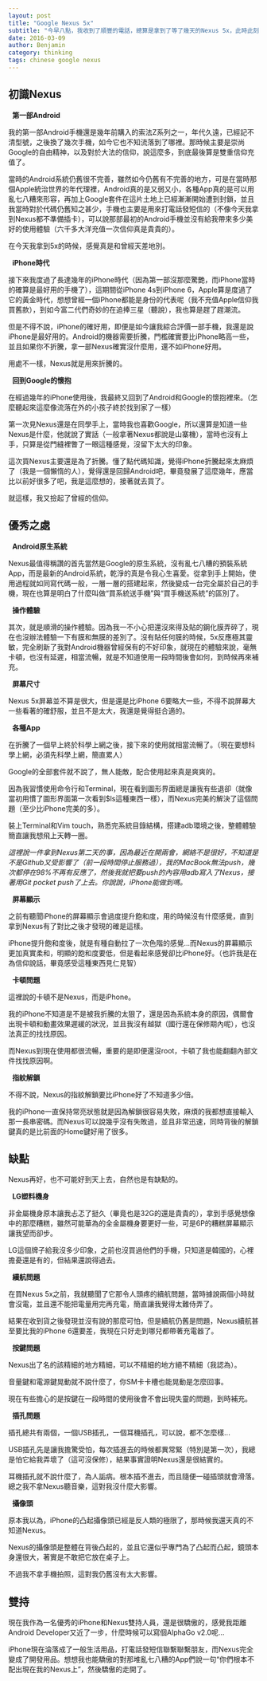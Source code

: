```yaml
---
layout: post
title: "Google Nexus 5x"
subtitle: "今早八點，我收到了順豐的電話，總算是拿到了等了幾天的Nexus 5x，此時此刻，我正是在用5x來寫下這篇文章。"
date: 2016-03-09
author: Benjamin
category: thinking
tags: chinese google nexus
---
```


## 初識Nexus

<i class="fa fa-android"></i>&nbsp;&nbsp;<strong>第一部Android</strong>

我的第一部Android手機還是幾年前購入的索法Z系列之一，年代久遠，已經記不清型號，之後換了幾次手機，如今它也不知流落到了哪裡。那時候主要是崇尚Google的自由精神，以及對於大法的信仰，說這麼多，到底最後算是雙重信仰充值了。

當時的Android系統仍舊很不完善，雖然如今仍舊有不完善的地方，可是在當時那個Apple統治世界的年代理裡，Android真的是又弱又小，各種App真的是可以用亂七八糟來形容，再加上Google套件在這片土地上已經漸漸開始遭到封鎖，並且我當時對於代碼仍舊知之甚少，手機也主要是用來打電話發短信的（不像今天我拿到Nexus都不準備插卡），可以說那部最初的Android手機並沒有給我帶來多少美好的使用體驗（六千多大洋充值一次信仰真是貴貴的）。

在今天我拿到5x的時候，感覺真是和曾經天差地別。

<i class="fa fa-apple"></i>&nbsp;&nbsp;<strong>iPhone時代</strong>

接下來我度過了長達幾年的iPhone時代（因為第一部沒那麼驚艷，而iPhone當時的確算是最好用的手機了），這期間從iPhone 4s到iPhone 6，Apple算是度過了它的黃金時代，想想曾經一個iPhone都能是身份的代表呢（我不充值Apple信仰我買舊款），到如今富二代們奇妙的在追捧三星（聽說），我也算是趕了趕潮流。

但是不得不說，iPhone的確好用，即便是如今讓我綜合評價一部手機，我還是說iPhone是最好用的。Android的機器需要折騰，門檻確實要比iPhone略高一些，並且如果你不折騰，拿一部Nexus確實沒什麼用，還不如iPhone好用。

用處不一樣，Nexus就是用來折騰的。

<i class="fa fa-google"></i>&nbsp;&nbsp;<strong>回到Google的懷抱</strong>

在經過幾年的iPhone使用後，我最終又回到了Android和Google的懷抱裡來。（怎麼聽起來這麼像流落在外的小孩子終於找到家了一樣）

第一次見Nexus還是在同學手上，當時我也喜歡Google，所以還算是知道一些Nexus是什麼，他就說了實話（一般拿著Nexus都說是山寨機），當時也沒有上手，只算是從門縫裡瞥了一眼這種感覺，沒留下太大的印象。

這次買Nexus主要還是為了折騰。懂了點代碼知識，覺得iPhone折騰起來太麻煩了（我是一個懶惰的人），覺得還是回歸Android吧，畢竟發展了這麼幾年，應當比以前好很多了吧，我是這麼想的，接著就去買了。

就這樣，我又撿起了曾經的信仰。

## 優秀之處

<i class="fa fa-cog"></i>&nbsp;&nbsp;<strong>Android原生系統</strong>

Nexus最值得稱讚的首先當然是Google的原生系統，沒有亂七八糟的預裝系統App，而是最新的Android系統，乾淨的真是令我心生喜愛。從拿到手上開始，使用過程就如同寫代碼一般，一層一層的搭建起來，然後變成一台完全屬於自己的手機，現在也算是明白了什麼叫做“買系統送手機”與“買手機送系統”的區別了。

<i class="fa fa-hand-pointer-o">&nbsp;&nbsp;</i><strong>操作體驗</strong>

其次，就是順滑的操作體驗。因為我一不小心把還沒來得及貼的鋼化膜弄碎了，現在也沒辦法體驗一下有膜和無膜的差別了。沒有貼任何膜的時候，5x反應極其靈敏，完全刷新了我對Android機器曾經保有的不好印象，就現在的體驗來說，毫無卡頓，也沒有延遲，相當流暢，就是不知道使用一段時間後會如何，到時候再來補充。

<i class="fa fa-mobile"></i>&nbsp;&nbsp;<strong>屏幕尺寸</strong>

Nexus 5x屏幕並不算是很大，但是還是比iPhone 6要略大一些，不得不說屏幕大一些看著的確舒服，並且不是太大，我還是覺得挺合適的。

<i class="fa fa-cogs"></i>&nbsp;&nbsp;<strong>各種App</strong>

在折騰了一個早上終於科學上網之後，接下來的使用就相當流暢了。（現在要想科學上網，必須先科學上網，簡直累人）

Google的全部套件就不說了，無人能敵，配合使用起來真是爽爽的。

因為我習慣使用命令行和Terminal，現在看到圖形界面總是讓我有些退卻（就像當初用慣了圖形界面第一次看到$ls這種東西一樣），而Nexus完美的解決了這個問題（至少比iPhone完美的多）。

裝上Terminal和Vim touch，熟悉完系統目錄結構，搭建adb環境之後，整體體驗簡直讓我想飛上天轉一圈。

*這裡說一件拿到Nexus第二天的事，因為最近在開兩會，網絡不是很好，不知道是不是Github又受影響了（前一段時間停止服務過），我的MacBook無法push，幾次都停在98%不再有反應了，然後我就把要push的內容用adb寫入了Nexus，接著用Git pocket push了上去。你說說，iPhone能做到嗎。*

<i class="fa fa-i-cursor"></i>&nbsp;&nbsp;<strong>屏幕顯示</strong>

之前有聽聞iPhone的屏幕顯示會過度提升飽和度，用的時候沒有什麼感覺，直到拿到Nexus有了對比之後才發現的確是這樣。

iPhone提升飽和度後，就是有種自動拉了一次色階的感覺...而Nexus的屏幕顯示更加真實柔和，明顯的飽和度要低，但是看起來感覺卻比iPhone好。（也許我是在為信仰說話，畢竟感受這種東西見仁見智）

<i class="fa fa-spinner"></i>&nbsp;&nbsp;<strong>卡頓問題</strong>

這裡說的卡頓不是Nexus，而是iPhone。

我的iPhone不知道是不是被我折騰的太狠了，還是因為系統本身的原因，偶爾會出現卡頓和動畫效果遲緩的狀況，並且我沒有越獄（國行還在保修期內呢），也沒法真正的找找原因。

而Nexus到現在使用都很流暢，重要的是即便還沒root，卡頓了我也能翻翻內部文件找找原因啊。

<i class="fa fa-forumbee"></i>&nbsp;&nbsp;<strong>指紋解鎖</strong>

不得不說，Nexus的指紋解鎖要比iPhone好了不知道多少倍。

我的iPhone一直保持常亮狀態就是因為解鎖很容易失敗，麻煩的我都想直接輸入那一長串密碼。而Nexus可以說幾乎沒有失敗過，並且非常迅速，同時背後的解鎖鍵真的是比前面的Home鍵好用了很多。

## 缺點

Nexus再好，也不可能好到天上去，自然也是有缺點的。

<i class="fa fa-lemon-o"></i>&nbsp;&nbsp;<strong>LG塑料機身</strong>

非金屬機身原本讓我忐忑了挺久（畢竟也是32G的還是貴貴的），拿到手感覺想像中的那麼糟糕，雖然可能華為的全金屬機身要更好一些，可是6P的糟糕屏幕顯示讓我望而卻步。

LG這個牌子給我沒多少印象，之前也沒買過他們的手機，只知道是韓國的，心裡擔憂還是有的，但結果還說得過去。

<i class="fa fa-power-off"></i>&nbsp;&nbsp;<strong>續航問題</strong>

在買Nexus 5x之前，我就聽聞了它那令人頭疼的續航問題，當時據說兩個小時就會沒電，並且還不能把電量用完再充電，簡直讓我覺得太難侍弄了。

結果在收到貨之後發現並沒有說的那麼可怕，但是續航仍舊是問題，Nexus續航甚至要比我的iPhone 6還要差，我現在只好走到哪兒都帶著充電器了。

<i class="fa fa-keyboard-o"></i>&nbsp;&nbsp;<strong>按鍵問題</strong>

Nexus出了名的該精細的地方精細，可以不精細的地方絕不精細（我認為）。

音量鍵和電源鍵晃動就不說什麼了，你SM卡卡槽也能晃動是怎麼回事。

現在有些擔心的是按鍵在一段時間的使用後會不會出現失靈的問題，到時補充。

<i class="fa fa-dot-circle-o"></i>&nbsp;&nbsp;<strong>插孔問題</strong>

插孔總共有兩個，一個USB插孔，一個耳機插孔，可以說，都不怎麼樣...

USB插孔先是讓我擔驚受怕，每次插進去的時候都異常緊（特別是第一次），我總是怕它給我弄壞了（這可沒保修），結果事實證明Nexus還是很結實的。

耳機插孔就不說什麼了，為人詬病。根本插不進去，而且隨便一碰插頭就會滑落。總之我不拿Nexus聽音樂，這對我沒什麼大影響。

<i class="fa fa-camera"></i>&nbsp;&nbsp;<strong>攝像頭</strong>

原本我以為，iPhone的凸起攝像頭已經是反人類的極限了，那時候我還天真的不知道Nexus。

Nexus的攝像頭是整體在背後凸起的，並且它還似乎專門為了凸起而凸起，鏡頭本身還很大，著實是不敢把它放在桌子上。

不過我不拿手機拍照，這對我仍舊沒有太大影響。

## 雙持

現在我作為一名優秀的iPhone和Nexus雙持人員，還是很驕傲的，感覺我距離Android Developer又近了一步，什麼時候可以寫個AlphaGo v2.0呢...

iPhone現在淪落成了一般生活用品，打電話發短信聯繫聯繫朋友，而Nexus完全變成了開發用品。想想我也能驕傲的對那堆亂七八糟的App們說一句“你們根本不配出現在我的Nexus上”，然後驕傲的走開了。

<div class="eof"></div>



